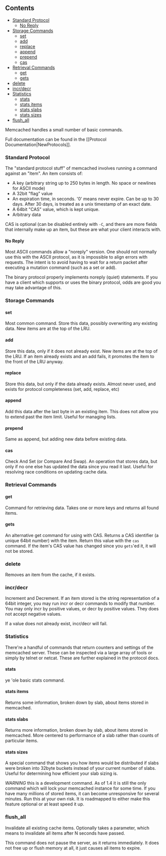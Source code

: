 ## Contents

- [Standard Protocol](#standard-protocol)
    - [No Reply](#no-reply)
- [Storage Commands](#storage-commands)
    - [set](#set)
    - [add](#add)
    - [replace](#replace)
    - [append](#append)
    - [prepend](#prepend)
    - [cas](#cas)
- [Retrieval Commands](#retrieval-commands)
    - [get](#get)
    - [gets](#gets)
- [delete](#delete)
- [incr/decr](#incrdecr)
- [Statistics](#statistics)
    - [stats](#stats)
    - [stats items](#stats-items)
    - [stats slabs](#stats-slabs)
    - [stats sizes](#stats-sizes)
- [flush_all](#flushall)

<!-- end toc -->

Memcached handles a small number of basic commands.

Full documentation can be found in the [[Protocol Documentation|NewProtocols]].

### Standard Protocol

The "standard protocol stuff" of memcached involves running a command against an "item". An item consists of:

 * A key (arbitrary string up to 250 bytes in length. No space or newlines for ASCII mode)
 * A 32bit "flag" value
 * An expiration time, in seconds. '0' means never expire. Can be up to 30 days. After 30 days, is treated as a unix timestamp of an exact date.
 * A 64bit "CAS" value, which is kept unique.
 * Arbitrary data

CAS is optional (can be disabled entirely with `-C`, and there are more fields that internally make up an item, but these are what your client interacts with.

#### No Reply

Most ASCII commands allow a "noreply" version. One should not normally use this with the ASCII protocol, as it is impossible to align errors with requests. The intent is to avoid having to wait for a return packet after executing a mutation command (such as a set or add).

The binary protocol properly implements noreply (quiet) statements. If you have a client which supports or uses the binary protocol, odds are good you may take advantage of this.

### Storage Commands

#### set

Most common command. Store this data, possibly overwriting any existing data. New items are at the top of the LRU.

#### add

Store this data, only if it does not already exist. New items are at the top of the LRU. If an item already exists and an add fails, it promotes the item to the front of the LRU anyway.

#### replace

Store this data, but only if the data already exists. Almost never used, and exists for protocol completeness (set, add, replace, etc)

#### append

Add this data after the last byte in an existing item. This does not allow you to extend past the item limit. Useful for managing lists.

#### prepend

Same as append, but adding new data before existing data.

#### cas

Check And Set (or Compare And Swap). An operation that stores data, but only if no one else has updated the data since you read it last. Useful for resolving race conditions on updating cache data.

### Retrieval Commands

#### get

Command for retrieving data. Takes one or more keys and returns all found items.

#### gets

An alternative get command for using with CAS. Returns a CAS identifier (a unique 64bit number) with the item. Return this value with the `cas` command. If the item's CAS value has changed since you `gets`'ed it, it will not be stored.

### delete

Removes an item from the cache, if it exists.

### incr/decr

Increment and Decrement. If an item stored is the string representation of a 64bit integer, you may run incr or decr commands to modify that number. You may only incr by positive values, or decr by positive values. They does not accept negative values.

If a value does not already exist, incr/decr will fail.

### Statistics

There're a handful of commands that return counters and settings of the memcached server. These can be inspected via a large array of tools or simply by telnet or netcat. These are further explained in the protocol docs.

#### stats

ye 'ole basic stats command.

#### stats items

Returns some information, broken down by slab, about items stored in memcached.

#### stats slabs

Returns more information, broken down by slab, about items stored in memcached. More centered to performance of a slab rather than counts of particular items.

#### stats sizes

A special command that shows you how items would be distributed if slabs were broken into 32byte buckets instead of your current number of slabs. Useful for determining how efficient your slab sizing is.

*WARNING* this is a development command. As of 1.4 it is still the only command which will lock your memcached instance for some time. If you have many millions of stored items, it can become unresponsive for several minutes. Run this at your own risk. It is roadmapped to either make this feature optional or at least speed it up.

### flush_all

Invalidate all existing cache items. Optionally takes a parameter, which means to invalidate all items after N seconds have passed.

This command does not pause the server, as it returns immediately. It does not free up or flush memory at all, it just causes all items to expire.

